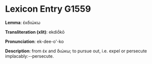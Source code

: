 # Lexicon Entry G1559

**Lemma**: ἐκδιώκω

**Transliteration (xlit)**: ekdiṓkō

**Pronunciation**: ek-dee-o'-ko

**Description**:
from ἐκ and διώκω; to pursue out, i.e. expel or persecute implacably:--persecute.
